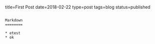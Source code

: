 title=First Post
date=2018-02-22
type=post
tags=blog
status=published
~~~~~~

Markdown
========

* etest
* ok
